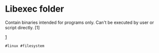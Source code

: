 # Libexec folder

Contain binaries intended for programs only. Can't be executed by user or script directly. [1]

[1](https://refspecs.linuxfoundation.org/FHS_3.0/fhs/ch04s07.html)

    #linux #filesystem

